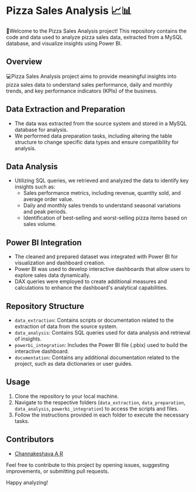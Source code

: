 # Pizza Sales Analysis 📈📊

📍Welcome to the Pizza Sales Analysis project! This repository contains the code and data used to analyze pizza sales data, extracted from a MySQL database, and visualize insights using Power BI.

## Overview

💻Pizza Sales Analysis project aims to provide meaningful insights into pizza sales data to understand sales performance, daily and monthly trends, and key performance indicators (KPIs) of the business.

## Data Extraction and Preparation

- The data was extracted from the source system and stored in a MySQL database for analysis.
- We performed data preparation tasks, including altering the table structure to change specific data types and ensure compatibility for analysis.

## Data Analysis

- Utilizing SQL queries, we retrieved and analyzed the data to identify key insights such as:
  - Sales performance metrics, including revenue, quantity sold, and average order value.
  - Daily and monthly sales trends to understand seasonal variations and peak periods.
  - Identification of best-selling and worst-selling pizza items based on sales volume.
  
## Power BI Integration

- The cleaned and prepared dataset was integrated with Power BI for visualization and dashboard creation.
- Power BI was used to develop interactive dashboards that allow users to explore sales data dynamically.
- DAX queries were employed to create additional measures and calculations to enhance the dashboard's analytical capabilities.

## Repository Structure

- `data_extraction`: Contains scripts or documentation related to the extraction of data from the source system.
- `data_analysis`: Contains SQL queries used for data analysis and retrieval of insights.
- `powerbi_integration`: Includes the Power BI file (.pbix) used to build the interactive dashboard.
- `documentation`: Contains any additional documentation related to the project, such as data dictionaries or user guides.

## Usage

1. Clone the repository to your local machine.
2. Navigate to the respective folders (`data_extraction`, `data_preparation`, `data_analysis`, `powerbi_integration`) to access the scripts and files.
3. Follow the instructions provided in each folder to execute the necessary tasks.

## Contributors

- [Channakeshava A R](https://github.com/CkIOW)

Feel free to contribute to this project by opening issues, suggesting improvements, or submitting pull requests.

Happy analyzing!

